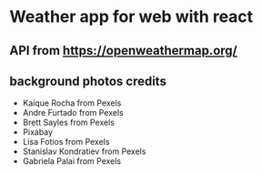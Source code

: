 # Weather app for web with react

## API from https://openweathermap.org/

## background photos credits

- Kaique Rocha from Pexels
- Andre Furtado from Pexels
- Brett Sayles from Pexels
- Pixabay
- Lisa Fotios from Pexels
- Stanislav Kondratiev from Pexels
- Gabriela Palai from Pexels
